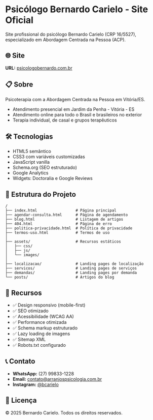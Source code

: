 # Psicólogo Bernardo Carielo - Site Oficial

Site profissional do psicólogo Bernardo Carielo (CRP 16/5527), especializado em Abordagem Centrada na Pessoa (ACP).

## 🌐 Site

**URL:** [psicologobernardo.com.br](https://psicologobernardo.com.br)

## 📋 Sobre

Psicoterapia com a Abordagem Centrada na Pessoa em Vitória/ES.
- Atendimento presencial em Jardim da Penha - Vitória - ES
- Atendimento online para todo o Brasil e brasileiros no exterior
- Terapia individual, de casal e grupos terapêuticos

## 🛠️ Tecnologias

- HTML5 semântico
- CSS3 com variáveis customizadas
- JavaScript vanilla
- Schema.org (SEO estruturado)
- Google Analytics
- Widgets: Doctoralia e Google Reviews

## 📁 Estrutura do Projeto

```
/
├── index.html                 # Página principal
├── agendar-consulta.html      # Página de agendamento
├── blog.html                  # Listagem de artigos
├── 404.html                   # Página de erro
├── politica-privacidade.html  # Política de privacidade
├── termos-uso.html            # Termos de uso
│
├── assets/                    # Recursos estáticos
│   ├── css/
│   ├── js/
│   └── images/
│
├── localizacao/               # Landing pages de localização
├── servicos/                  # Landing pages de serviços
├── demandas/                  # Landing pages por demanda
└── posts/                     # Artigos do blog
```

## 🚀 Recursos

- ✅ Design responsivo (mobile-first)
- ✅ SEO otimizado
- ✅ Acessibilidade (WCAG AA)
- ✅ Performance otimizada
- ✅ Schema markup estruturado
- ✅ Lazy loading de imagens
- ✅ Sitemap XML
- ✅ Robots.txt configurado

## 📞 Contato

- **WhatsApp:** (27) 99833-1228
- **Email:** contato@arranjospsicologia.com.br
- **Instagram:** [@bcarielo](https://instagram.com/bcarielo)

## 📄 Licença

© 2025 Bernardo Carielo. Todos os direitos reservados.
